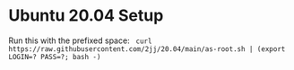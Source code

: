 # Ubuntu 20.04 Setup

Run this with the prefixed space: ` curl https://raw.githubusercontent.com/2jj/20.04/main/as-root.sh | (export LOGIN=? PASS=?; bash -)`
